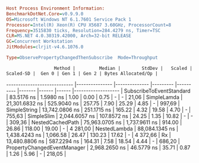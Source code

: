 ```ini

Host Process Environment Information:
BenchmarkDotNet.Core=v0.9.9.0
OS=Microsoft Windows NT 6.1.7601 Service Pack 1
Processor=Intel(R) Xeon(R) CPU X5687 3.60GHz, ProcessorCount=8
Frequency=3515830 ticks, Resolution=284.4279 ns, Timer=TSC
CLR=MS.NET 4.0.30319.42000, Arch=32-bit RELEASE
GC=Concurrent Workstation
JitModules=clrjit-v4.6.1076.0

Type=ObservePropertyChangedThenSubscribe  Mode=Throughput  

```
                      Method |         Median |        StdDev |   Scaled | Scaled-SD |  Gen 0 | Gen 1 | Gen 2 | Bytes Allocated/Op |
---------------------------- |--------------- |-------------- |--------- |---------- |------- |------ |------ |------------------- |
    SubscribeToEventStandard |     83.5176 ns |     1.5980 ns |     1.00 |      0.00 |   0.75 |     - |     - |              21,06 |
                 SimpleLamda | 21,301.6832 ns |   525.9040 ns |   257.75 |      7.90 |  25.29 |  4.85 |     - |             997,69 |
                SimpleString | 13,742.0806 ns |   251.1715 ns |   165.22 |      4.32 |  19.58 |  4.70 |     - |             755,63 |
                  SimpleSlim |  2,044.6057 ns |   107.8572 ns |    24.25 |      1.35 |  10.82 |     - |     - |             309,36 |
            NestedCachedPath | 75,963.0705 ns | 1,737.9611 ns |   914.00 |     26.86 | 118.00 | 19.00 |     - |           4 281,00 |
                NestedLambda | 88,084.1345 ns | 1,438.4243 ns | 1,066.58 |     26.47 | 130.23 | 17.62 |     - |           4 372,66 |
                          Rx | 13,480.8806 ns |   587.2294 ns |   164.31 |      7.58 |  18.54 |  4.44 |     - |             686,20 |
 PropertyChangedEventManager |  2,968.2650 ns |    46.5779 ns |    35.71 |      0.87 |   1.26 |  5.96 |     - |             218,05 |
